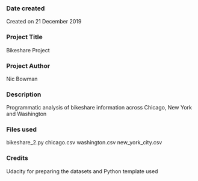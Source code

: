 ### Date created
Created on 21 December 2019

### Project Title
Bikeshare Project

### Project Author
Nic Bowman

### Description
Programmatic analysis of bikeshare information across Chicago, New York and Washington

### Files used
bikeshare_2.py
chicago.csv
washington.csv
new_york_city.csv

### Credits
Udacity for preparing the datasets and Python template used

